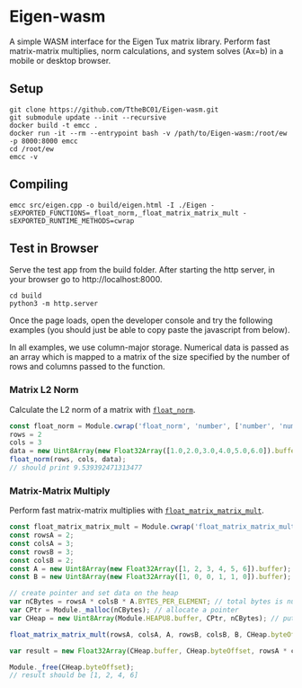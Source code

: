 # Eigen-wasm

A simple WASM interface for the Eigen Tux matrix library. Perform fast matrix-matrix multiplies, norm calculations, and system solves (Ax=b) in 
a mobile or desktop browser. 

## Setup

```shell
git clone https://github.com/TtheBC01/Eigen-wasm.git
git submodule update --init --recursive
docker build -t emcc .
docker run -it --rm --entrypoint bash -v /path/to/Eigen-wasm:/root/ew -p 8000:8000 emcc
cd /root/ew
emcc -v
```

## Compiling

```shell
emcc src/eigen.cpp -o build/eigen.html -I ./Eigen -sEXPORTED_FUNCTIONS=_float_norm,_float_matrix_matrix_mult -sEXPORTED_RUNTIME_METHODS=cwrap
```

## Test in Browser

Serve the test app from the build folder. After starting the http server, in your browser go to http://localhost:8000.

```shell
cd build
python3 -m http.server
```

Once the page loads, open the developer console and try the following examples (you should just be able to copy paste the javascript from below). 

In all examples, we use column-major storage. Numerical data is passed as an array which is mapped to 
a matrix of the size specified by the number of rows and columns passed to the function. 

### Matrix L2 Norm

Calculate the L2 norm of a matrix with [`float_norm`](/src/eigen.cpp#L8).

```javascript
const float_norm = Module.cwrap('float_norm', 'number', ['number', 'number', 'array']);
rows = 2
cols = 3
data = new Uint8Array(new Float32Array([1.0,2.0,3.0,4.0,5.0,6.0]).buffer);
float_norm(rows, cols, data);
// should print 9.539392471313477
```

### Matrix-Matrix Multiply

Perform fast matrix-matrix multiplies with [`float_matrix_matrix_mult`](/src/eigen.cpp#L14).

```javascript
const float_matrix_matrix_mult = Module.cwrap('float_matrix_matrix_mult', 'null', ['number', 'number', 'array', 'number', 'number', 'array'])
const rowsA = 2;
const colsA = 3;
const rowsB = 3;
const colsB = 2;
const A = new Uint8Array(new Float32Array([1, 2, 3, 4, 5, 6]).buffer);
const B = new Uint8Array(new Float32Array([1, 0, 0, 1, 1, 0]).buffer);

// create pointer and set data on the heap
var nCBytes = rowsA * colsB * A.BYTES_PER_ELEMENT; // total bytes is number of matrix elements times bytes per element
var CPtr = Module._malloc(nCBytes); // allocate a pointer
var CHeap = new Uint8Array(Module.HEAPU8.buffer, CPtr, nCBytes); // put it on the heap

float_matrix_matrix_mult(rowsA, colsA, A, rowsB, colsB, B, CHeap.byteOffset);

var result = new Float32Array(CHeap.buffer, CHeap.byteOffset, rowsA * colsB );

Module._free(CHeap.byteOffset);
// result should be [1, 2, 4, 6]
```